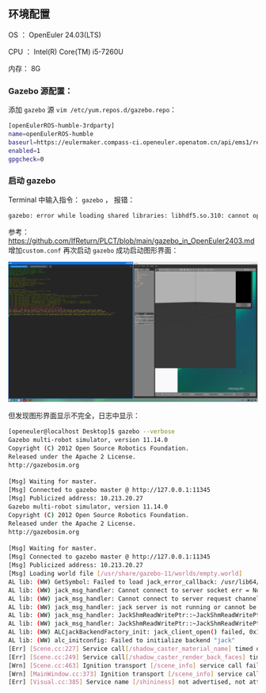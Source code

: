 ## 环境配置

OS ： OpenEuler 24.03(LTS) 

CPU ： Intel(R) Core(TM) i5-7260U 

内存： 8G



### Gazebo 源配置：

添加 `gazebo` 源 `vim /etc/yum.repos.d/gazebo.repo`：

```bash
[openEulerROS-humble-3rdparty]
name=openEulerROS-humble
baseurl=https://eulermaker.compass-ci.openeuler.openatom.cn/api/ems1/repositories/ROS-SIG-Multi-Version_ros-humble_openEuler-24.03-LTS-ROS-3rdparty/openEuler%3A24.03-LTS/x86_64 
enabled=1
gpgcheck=0
```



### 启动 gazebo

Terminal 中输入指令： `gazebo` ， 报错：

```bash
gazebo: error while loading shared libraries: libhdf5.so.310: cannot open shared object file: No such file or directory
```

参考：https://github.com/IfReturn/PLCT/blob/main/gazebo_in_OpenEuler2403.md 增加`custom.conf`  再次启动 `gazebo` 成功启动图形界面：

![gazebo_launch](./pics/gazebo_launch.png)

但发现图形界面显示不完全，日志中显示：

```bash
[openeuler@localhost Desktop]$ gazebo --verbose
Gazebo multi-robot simulator, version 11.14.0
Copyright (C) 2012 Open Source Robotics Foundation.
Released under the Apache 2 License.
http://gazebosim.org

[Msg] Waiting for master.
[Msg] Connected to gazebo master @ http://127.0.0.1:11345
[Msg] Publicized address: 10.213.20.27
Gazebo multi-robot simulator, version 11.14.0
Copyright (C) 2012 Open Source Robotics Foundation.
Released under the Apache 2 License.
http://gazebosim.org

[Msg] Waiting for master.
[Msg] Connected to gazebo master @ http://127.0.0.1:11345
[Msg] Publicized address: 10.213.20.27
[Msg] Loading world file [/usr/share/gazebo-11/worlds/empty.world]
AL lib: (WW) GetSymbol: Failed to load jack_error_callback: /usr/lib64/libjack.so.0: undefined symbol: jack_error_callback
AL lib: (WW) jack_msg_handler: Cannot connect to server socket err = No such file or directory
AL lib: (WW) jack_msg_handler: Cannot connect to server request channel
AL lib: (WW) jack_msg_handler: jack server is not running or cannot be started
AL lib: (WW) jack_msg_handler: JackShmReadWritePtr::~JackShmReadWritePtr - Init not done for -1, skipping unlock
AL lib: (WW) jack_msg_handler: JackShmReadWritePtr::~JackShmReadWritePtr - Init not done for -1, skipping unlock
AL lib: (WW) ALCjackBackendFactory_init: jack_client_open() failed, 0x11
AL lib: (WW) alc_initconfig: Failed to initialize backend "jack"
[Err] [Scene.cc:227] Service call[/shadow_caster_material_name] timed out
[Err] [Scene.cc:249] Service call[/shadow_caster_render_back_faces] timed out
[Wrn] [Scene.cc:463] Ignition transport [/scene_info] service call failed, falling back to gazebo transport [scene_info] request.
[Wrn] [MainWindow.cc:373] Ignition transport [/scene_info] service call failed, falling back to gazebo transport [scene_info] request.
[Err] [Visual.cc:385] Service name [/shininess] not advertised, not attempting to load shininess for visual with name [ground_plane::link::visual].
```

